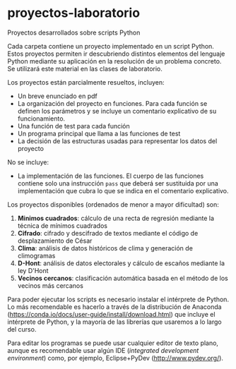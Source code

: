 # proyectos-laboratorio
Proyectos desarrollados sobre scripts Python 

Cada carpeta contiene un proyecto implementado en un script Python. Estos proyectos permiten ir descubriendo distintos elementos del lenguaje Python mediante su aplicación en la resolución de un problema concreto. Se utilizará este material en las clases de laboratorio.

Los proyectos están parcialmente resueltos, incluyen:
- Un breve enunciado en pdf
- La organización del proyecto en funciones. Para cada función se definen los parámetros y se incluye un comentario explicativo de su funcionamiento.
- Una función de test para cada función
- Un programa principal que llama a las funciones de test
- La decisión de las estructuras usadas para representar los datos del proyecto

No se incluye:
- La implementación de las funciones. El cuerpo de las funciones contiene solo una instrucción <code>pass</code> que deberá ser sustituida por una implementación que cubra lo que se indica en el comentario explicativo. 

Los proyectos disponibles (ordenados de menor a mayor dificultad) son:

1. **Minimos cuadrados**: cálculo de una recta de regresión mediante la técnica de mínimos cuadrados
2. **Cifrado**: cifrado y descifrado de textos mediante el código de desplazamiento de César
3. **Clima**: análisis de datos históricos de clima y generación de climogramas
4. **D-Hont**: análisis de datos electorales y cálculo de escaños mediante la ley D'Hont
5. **Vecinos cercanos**: clasificación automática basada en el método de los vecinos más cercanos


Para poder ejecutar los scripts es necesario instalar el intérprete de Python. Lo más recomendable es hacerlo a través de la distribución de Anaconda (https://conda.io/docs/user-guide/install/download.html) que incluye el intérprete de Python, y la mayoría de las librerías que usaremos a lo largo del curso.

Para editar los programas se puede usar cualquier editor de texto plano, aunque es recomendable usar algún IDE (_integrated development environment_) como, por ejemplo, Eclipse+PyDev (http://www.pydev.org/).
